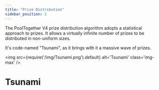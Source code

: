 ```yaml
---
title: "Prize Distribution"
sidebar_position: 2
---
```


The PoolTogether V4 prize distribution algorithm adopts a statistical approach to prizes.  It allows a virtually infinite number of prizes to be distributed in non-uniform sizes.

It's code-named "Tsunami", as it brings with it a massive wave of prizes.

<img
  src={require('/img/Tsunami.png').default}
  alt='Tsunami'
  class='img-max'
/>

# Tsunami

